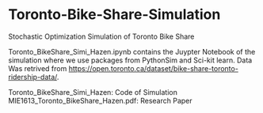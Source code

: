 # Toronto-Bike-Share-Simulation
Stochastic Optimization Simulation of Toronto Bike Share

Toronto_BikeShare_Simi_Hazen.ipynb contains the Juypter Notebook of the simulation where we use packages from PythonSim and Sci-kit learn.
Data Was retrived from https://open.toronto.ca/dataset/bike-share-toronto-ridership-data/.

Toronto_BikeShare_Simi_Hazen: Code of Simulation
MIE1613_Toronto_BikeShare_Hazen.pdf: Research Paper  
